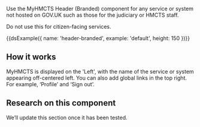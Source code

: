 Use the MyHMCTS Header (Branded) component for any service or system not hosted on GOV.UK such as those for the judiciary or HMCTS staff.

Do not use this for citizen-facing services.

{{dsExample({
  name: 'header-branded',
  example: 'default',
  height: 150
})}}

## How it works

MyHMCTS is displayed on the 'Left', with the name of the service or system appearing off-centered left. You can also add global links in the top right. For example, ‘Profile’ and ‘Sign out’.

## Research on this component

We’ll update this section once it has been tested.